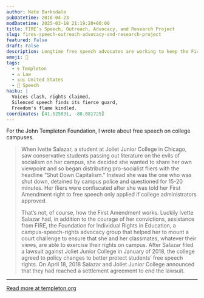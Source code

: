 ```yaml
---
author: Nate Barksdale
pubDatetime: 2018-04-23
modDatetime: 2025-03-18 21:19:20+00:00
title: FIRE’s Speech, Outreach, Advocacy, and Research Project
slug: fires-speech-outreach-advocacy-and-research-project
featured: False
draft: False
description: Longtime free speech advocates are working to keep the First Amendment relevant — and robustly protected — on college campuses
emoji: 📢
tags:
  - 🌀 Templeton
  - ⚖️ Law
  - 🇺🇸 United States
  - 🎤 Speech
haiku: |
  Voices clash, rights claimed,  
  Silenced speech finds its fierce guard,  
  Freedom's flame kindled.
coordinates: [41.525031, -88.081725]
---
```


For the John Templeton Foundation, I wrote about free speech on college campuses.

> When Ivette Salazar, a student at Joliet Junior College in Chicago, saw conservative students passing out literature on the evils of socialism on her campus, she decided she wanted to share her own viewpoint and so began distributing pro-socialist fliers with the headline “Shut Down Capitalism.” Instead she was the one who was shut down, detained by campus police and questioned for 15-20 minutes. Her fliers were confiscated after she was told her First Amendment right to free speech only applied if college administrators approved.
>
> That’s not, of course, how the First Amendment works. Luckily Ivette Salazar had, in addition to the courage of her convictions, assistance from FIRE, the Foundation for Individual Rights in Education, a campus-speech-rights advocacy group that helped her to mount a court challenge to ensure that she and her classmates, whatever their views, are able to exercise their rights on campus. After Salazar filed a lawsuit against Joliet Junior College in January of 2018, the college agreed to policy changes to better protect students’ free speech rights. On April 18, 2018 Salazar and Joliet Junior College announced that they had reached a settlement agreement to end the lawsuit.

---

[Read more at templeton.org](https://www.templeton.org/grant/fireos-speech-outreach-advocacy-and-research-project)
